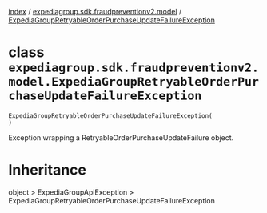 [index](index.md) / [expediagroup.sdk.fraudpreventionv2.model](expediagroup.sdk.fraudpreventionv2.model.md) / [ExpediaGroupRetryableOrderPurchaseUpdateFailureException](ExpediaGroupRetryableOrderPurchaseUpdateFailureException.md)
# class `expediagroup.sdk.fraudpreventionv2.model.ExpediaGroupRetryableOrderPurchaseUpdateFailureException`
```
ExpediaGroupRetryableOrderPurchaseUpdateFailureException(
)
```

Exception wrapping a RetryableOrderPurchaseUpdateFailure object.










# Inheritance
object > ExpediaGroupApiException > ExpediaGroupRetryableOrderPurchaseUpdateFailureException